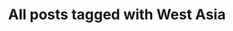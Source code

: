 ---
layout: tag
title: "All posts tagged with West Asia"
permalink: /weblog/tags/west-asia/
taxonomy: West Asia
---